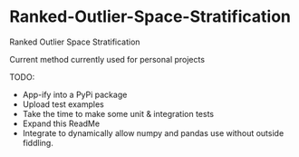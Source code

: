 # Ranked-Outlier-Space-Stratification
Ranked Outlier Space Stratification 

Current method currently used for personal projects

TODO: 
- App-ify into a PyPi package
- Upload test examples
- Take the time to make some unit & integration tests
- Expand this ReadMe 
- Integrate to dynamically allow numpy and pandas use without outside fiddling. 
